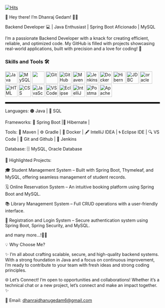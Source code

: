 [![Hits](https://hits.seeyoufarm.com/api/count/incr/badge.svg?url=https%3A%2F%2Fgithub.com%2Fyour-github-username&count_bg=%2379C83D&title_bg=%23555555&icon=&icon_color=%23E7E7E7&title=Profile+Views&edge_flat=false)](https://hits.seeyoufarm.com)



👋 Hey there! I’m Dhanraj Gedam! 👨‍💻

 Backend Developer 💻 | Java Enthusiast | Spring Boot Aficionado | MySQL

I’m a passionate Backend Developer with a knack for creating efficient, reliable, and optimized code. My GitHub is filled with projects showcasing real-world applications, built with precision and a love for coding! 💼

### Skills and Tools  🛠️

<p align="left">
  <img src="https://www.vectorlogo.zone/logos/java/java-icon.svg" alt="Java" width="40" height="40"/>
  <img src="https://www.vectorlogo.zone/logos/mysql/mysql-icon.svg" alt="MySQL Workbench" width="40" height="40"/>
  <img src="https://www.vectorlogo.zone/logos/springio/springio-icon.svg" width="40" height="40"/>
  <img src="https://www.vectorlogo.zone/logos/git-scm/git-scm-icon.svg" alt="Git" width="40" height="40"/>
  <img src="https://camo.githubusercontent.com/496b310b9cc719674a0dfad2ece95abd5cc5383d78bdf16f3a28c0dbeec01bd9/68747470733a2f2f63646e2e706978616261792e636f6d2f70686f746f2f323032322f30312f33302f31332f33332f6769746875622d363938303839345f3936305f3732302e706e67" 
  alt="GitHub" width="40" height="40"/>
  <img src="https://www.vectorlogo.zone/logos/apache_maven/apache_maven-icon.svg" alt="Maven" width="40" height="40"/>
  <img src="https://www.vectorlogo.zone/logos/jenkins/jenkins-icon.svg" alt="Jenkins" width="40" height="40"/>
  <img src="https://www.vectorlogo.zone/logos/docker/docker-icon.svg" alt="Docker" width="40" height="40"/>
  <img src="https://www.vectorlogo.zone/logos/hibernate/hibernate-icon.svg" alt="Hibernate" width="40" height="40"/>
  <img src="https://www.vectorlogo.zone/logos/oracle/oracle-icon.svg" alt="JDBC" width="40" height="40"/>
  <img src="https://encrypted-tbn0.gstatic.com/images?q=tbn:ANd9GcSxNxoOiahaVIVpz6ZzbPdAANgtLZ_AqL235Q&s" alt="oracleDatabase" width="40" height="40"/>
  <img src="https://www.vectorlogo.zone/logos/w3_html5/w3_html5-icon.svg" alt="HTML" width="40" height="40"/>
  <img src="https://www.vectorlogo.zone/logos/w3_css/w3_css-icon.svg" alt="CSS" width="40" height="40"/>
  <img src="https://www.vectorlogo.zone/logos/javascript/javascript-icon.svg" alt="JavaScript" width="40" height="40"/>
  <img src="https://www.vectorlogo.zone/logos/visualstudio_code/visualstudio_code-icon.svg" alt="VS Code" width="40" height="40"/>
  <img src="https://www.vectorlogo.zone/logos/eclipse/eclipse-icon.svg" alt="Eclipse" width="40" height="40"/>
  <img src="https://upload.wikimedia.org/wikipedia/commons/9/9c/IntelliJ_IDEA_Icon.svg" alt="IntelliJ IDEA" width="40" height="40"/>
  <img src="https://www.vectorlogo.zone/logos/getpostman/getpostman-icon.svg" alt="Postman" width="40" height="40"/>
 <img src="https://www.vectorlogo.zone/logos/apache_tomcat/apache_tomcat-icon.svg" alt="Apache Tomcat" width="40" height="40"/>
</p>

<hr style="border: 2px solid #000;"/>



Languages: 🟤 Java | 🐘 SQL

Frameworks: 🌱 Spring Boot |🧩 Hibernate |

Tools: 🚀 Maven | ⚙️ Gradle | 🐳 Docker | 🖋️ IntelliJ IDEA | 🌀 Eclipse IDE | 🔍 VS Code | 🌱 Git and Github | 🔧 Jenkins

Database: 🗄️ MySQL, Oracle Database

📂 Highlighted Projects:

🎓 Student Management System – Built with Spring Boot, Thymeleaf, and MySQL, offering seamless management of student records.

🗓️ Online Reservation System – An intuitive booking platform using Spring Boot and MySQL.

📚 Library Management System – Full CRUD operations with a user-friendly interface.

🔐 Registration and Login System – Secure authentication system using Spring Boot, Spring Security, and MySQL.

and many more...!🐦‍🔥

💡 Why Choose Me?

✨ I’m all about crafting scalable, secure, and high-quality backend systems. With a strong foundation in Java and a focus on continuous improvement, I’m ready to contribute to your team with fresh ideas and strong coding principles.

🌐 Let’s Connect!
I’m open to opportunities and collaborations! Whether it’s a technical chat or a new project, let’s connect and make an impact together. ✨

📧 Email: dhanrajdhanugedam6@gmail.com
